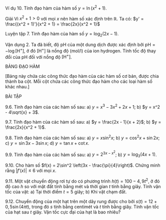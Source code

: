 Ví dụ 10. Tính đạo hàm của hàm số $y = \ln(x^2 + 1)$.

Giải
Vì $x^2 + 1 > 0$ với mọi $x$ nên hàm số xác định trên $\mathbb{R}$. Ta có: $y' = \frac{(x^2 + 1)'}{x^2 + 1} = \frac{2x}{x^2 + 1}$

Luyện tập 7. Tính đạo hàm của hàm số $y = \log_2 (2x - 1)$.

Vận dụng 2. Ta đã biết, độ pH của một dung dịch được xác định bởi $\text{pH} = -\log[\text{H}^+]$, ở đó $[\text{H}^+]$ là nồng độ (mol/l) của ion hydrogen. Tính tốc độ thay đổi của pH đối với nồng độ $[\text{H}^+]$.

BẢNG ĐẠO HÀM

[Bảng này chứa các công thức đạo hàm của các hàm số cơ bản, được chia thành ba cột. Mỗi cột chứa các công thức đạo hàm cho các loại hàm số khác nhau.]

BÀI TẬP

9.6. Tính đạo hàm của các hàm số sau:
   a) $y = x^3 - 3x^2 + 2x + 1$;
   b) $y = x^2 - 4\sqrt{x} + 3$.

9.7. Tính đạo hàm của các hàm số sau:
   a) $y = \frac{2x - 1}{x + 2}$;
   b) $y = \frac{2x}{x^2 + 1}$.

9.8. Tính đạo hàm của các hàm số sau:
   a) $y = x \sin^2 x$;
   b) $y = \cos^2 x + \sin 2x$;
   c) $y = \sin 3x - 3 \sin x$;
   d) $y = \tan x + \cot x$.

9.9. Tính đạo hàm của các hàm số sau:
   a) $y = 2^{3x - x^2}$;
   b) $y = \log_3 (4x + 1)$.

9.10. Cho hàm số $f(x) = 2\sin^2 \left(3x - \frac{\pi}{4}\right)$. Chứng minh rằng $|f'(x)| \leq 6$ với mọi $x$.

9.11. Một vật chuyển động rơi tự do có phương trình $h(t) = 100 - 4,9t^2$, ở đó độ cao $h$ so với mặt đất tính bằng mét và thời gian $t$ tính bằng giây. Tính vận tốc của vật:
   a) Tại thời điểm $t = 5$ giây;
   b) Khi vật chạm đất.

9.12. Chuyển động của một hạt trên một dây rung được cho bởi $s(t) = 12 + 0,5\sin(4\pi t)$, trong đó $s$ tính bằng centimét và $t$ tính bằng giây. Tính vận tốc của hạt sau $t$ giây. Vận tốc cực đại của hạt là bao nhiêu?